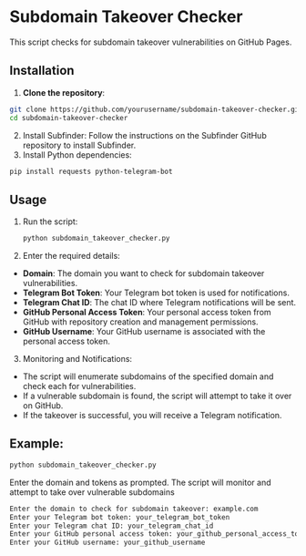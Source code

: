 # Subdomain Takeover Checker

This script checks for subdomain takeover vulnerabilities on GitHub Pages.

## Installation

1. **Clone the repository**:

```bash
git clone https://github.com/yourusername/subdomain-takeover-checker.git
cd subdomain-takeover-checker
```

2. Install Subfinder: Follow the instructions on the Subfinder GitHub repository to install Subfinder.
3. Install Python dependencies:
```bash
pip install requests python-telegram-bot
```
## Usage
1. Run the script:
   ```bash
   python subdomain_takeover_checker.py
   ```
2. Enter the required details:
  - **Domain**: The domain you want to check for subdomain takeover vulnerabilities.
  - **Telegram Bot Token**: Your Telegram bot token is used for notifications.
  - **Telegram Chat ID**: The chat ID where Telegram notifications will be sent.
  - **GitHub Personal Access Token**: Your personal access token from GitHub with repository creation and management permissions.
  - **GitHub Username**: Your GitHub username is associated with the personal access token.

3. Monitoring and Notifications:
  - The script will enumerate subdomains of the specified domain and check each for vulnerabilities.
  - If a vulnerable subdomain is found, the script will attempt to take it over on GitHub.
  - If the takeover is successful, you will receive a Telegram notification.

## Example:

```bash
python subdomain_takeover_checker.py
```
Enter the domain and tokens as prompted. The script will monitor and attempt to take over vulnerable subdomains
```bash
Enter the domain to check for subdomain takeover: example.com
Enter your Telegram bot token: your_telegram_bot_token
Enter your Telegram chat ID: your_telegram_chat_id
Enter your GitHub personal access token: your_github_personal_access_token
Enter your GitHub username: your_github_username
```
